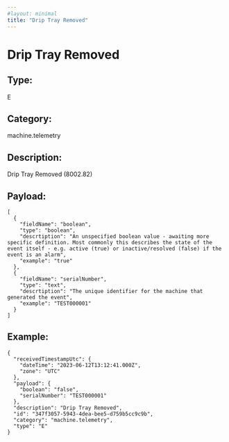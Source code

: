 ```yaml
---
#layout: minimal
title: "Drip Tray Removed"
---
```


# Drip Tray Removed

## Type:

E

## Category:

machine.telemetry

## Description: 

Drip Tray Removed (8002.82)

## Payload:

```
[
  {
    "fieldName": "boolean",
    "type": "boolean",
    "descrtiption": "An unspecified boolean value - awaiting more specific definition. Most commonly this describes the state of the event itself - e.g. active (true) or inactive/resolved (false) if the event is an alarm",
    "example": "true"
  },
  {
    "fieldName": "serialNumber",
    "type": "text",
    "descrtiption": "The unique identifier for the machine that generated the event",
    "example": "TEST000001"
  }
]
```

## Example:

```
{
  "receivedTimestampUtc": {
    "dateTime": "2023-06-12T13:12:41.000Z",
    "zone": "UTC"
  },
  "payload": {
    "boolean": "false",
    "serialNumber": "TEST000001"
  },
  "description": "Drip Tray Removed",
  "id": "347f3057-5943-4dea-bee5-d759b5cc9c9b",
  "category": "machine.telemetry",
  "type": "E"
}
```
